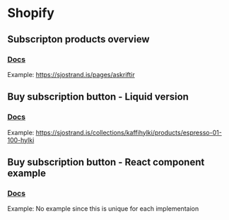 # Shopify

## Subscripton products overview

### [Docs](/Widgets/ProductOverivewWidget/ProductOverviewWidget.md)

Example: https://sjostrand.is/pages/askriftir

## Buy subscription button - Liquid version

### [Docs](/Widgets/BuySubscriptionButton/Shopify/LiquidExample.md)

Example: https://sjostrand.is/collections/kaffihylki/products/espresso-01-100-hylki

## Buy subscription button - React component example

### [Docs](/Widgets/BuySubscriptionButton/Shopify/ReactComponentExample.tsx)

Example: No example since this is unique for each implementaion

